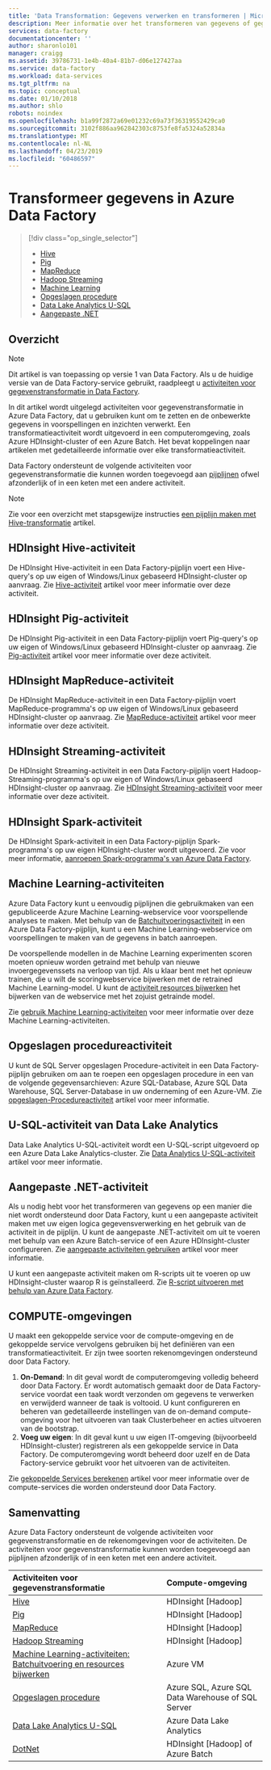 ```yaml
---
title: 'Data Transformation: Gegevens verwerken en transformeren | Microsoft Docs'
description: Meer informatie over het transformeren van gegevens of gegevens verwerken in Azure Data Factory met behulp van Hadoop-, Machine Learning- of Azure Data Lake Analytics.
services: data-factory
documentationcenter: ''
author: sharonlo101
manager: craigg
ms.assetid: 39786731-1e4b-40a4-81b7-d06e127427aa
ms.service: data-factory
ms.workload: data-services
ms.tgt_pltfrm: na
ms.topic: conceptual
ms.date: 01/10/2018
ms.author: shlo
robots: noindex
ms.openlocfilehash: b1a99f2872a69e01232c69a73f36319552429ca0
ms.sourcegitcommit: 3102f886aa962842303c8753fe8fa5324a52834a
ms.translationtype: MT
ms.contentlocale: nl-NL
ms.lasthandoff: 04/23/2019
ms.locfileid: "60486597"
---
```

# <a name="transform-data-in-azure-data-factory"></a>Transformeer gegevens in Azure Data Factory
> [!div class="op_single_selector"]
> * [Hive](data-factory-hive-activity.md)  
> * [Pig](data-factory-pig-activity.md)  
> * [MapReduce](data-factory-map-reduce.md)  
> * [Hadoop Streaming](data-factory-hadoop-streaming-activity.md)
> * [Machine Learning](data-factory-azure-ml-batch-execution-activity.md) 
> * [Opgeslagen procedure](data-factory-stored-proc-activity.md)
> * [Data Lake Analytics U-SQL](data-factory-usql-activity.md)
> * [Aangepaste .NET](data-factory-use-custom-activities.md)

## <a name="overview"></a>Overzicht
> [!NOTE]
> Dit artikel is van toepassing op versie 1 van Data Factory. Als u de huidige versie van de Data Factory-service gebruikt, raadpleegt u [activiteiten voor gegevenstransformatie in Data Factory](../transform-data.md).

In dit artikel wordt uitgelegd activiteiten voor gegevenstransformatie in Azure Data Factory, dat u gebruiken kunt om te zetten en de onbewerkte gegevens in voorspellingen en inzichten verwerkt. Een transformatieactiviteit wordt uitgevoerd in een computeromgeving, zoals Azure HDInsight-cluster of een Azure Batch. Het bevat koppelingen naar artikelen met gedetailleerde informatie over elke transformatieactiviteit.

Data Factory ondersteunt de volgende activiteiten voor gegevenstransformatie die kunnen worden toegevoegd aan [pijplijnen](data-factory-create-pipelines.md) ofwel afzonderlijk of in een keten met een andere activiteit.

> [!NOTE]
> Zie voor een overzicht met stapsgewijze instructies [een pijplijn maken met Hive-transformatie](data-factory-build-your-first-pipeline.md) artikel.  
> 
> 

## <a name="hdinsight-hive-activity"></a>HDInsight Hive-activiteit
De HDInsight Hive-activiteit in een Data Factory-pijplijn voert een Hive-query's op uw eigen of Windows/Linux gebaseerd HDInsight-cluster op aanvraag. Zie [Hive-activiteit](data-factory-hive-activity.md) artikel voor meer informatie over deze activiteit. 

## <a name="hdinsight-pig-activity"></a>HDInsight Pig-activiteit
De HDInsight Pig-activiteit in een Data Factory-pijplijn voert Pig-query's op uw eigen of Windows/Linux gebaseerd HDInsight-cluster op aanvraag. Zie [Pig-activiteit](data-factory-pig-activity.md) artikel voor meer informatie over deze activiteit. 

## <a name="hdinsight-mapreduce-activity"></a>HDInsight MapReduce-activiteit
De HDInsight MapReduce-activiteit in een Data Factory-pijplijn voert MapReduce-programma's op uw eigen of Windows/Linux gebaseerd HDInsight-cluster op aanvraag. Zie [MapReduce-activiteit](data-factory-map-reduce.md) artikel voor meer informatie over deze activiteit.

## <a name="hdinsight-streaming-activity"></a>HDInsight Streaming-activiteit
De HDInsight Streaming-activiteit in een Data Factory-pijplijn voert Hadoop-Streaming-programma's op uw eigen of Windows/Linux gebaseerd HDInsight-cluster op aanvraag. Zie [HDInsight Streaming-activiteit](data-factory-hadoop-streaming-activity.md) voor meer informatie over deze activiteit.

## <a name="hdinsight-spark-activity"></a>HDInsight Spark-activiteit
De HDInsight Spark-activiteit in een Data Factory-pijplijn Spark-programma's op uw eigen HDInsight-cluster wordt uitgevoerd. Zie voor meer informatie, [aanroepen Spark-programma's van Azure Data Factory](data-factory-spark.md). 

## <a name="machine-learning-activities"></a>Machine Learning-activiteiten
Azure Data Factory kunt u eenvoudig pijplijnen die gebruikmaken van een gepubliceerde Azure Machine Learning-webservice voor voorspellende analyses te maken. Met behulp van de [Batchuitvoeringsactiviteit](data-factory-azure-ml-batch-execution-activity.md#invoking-a-web-service-using-batch-execution-activity) in een Azure Data Factory-pijplijn, kunt u een Machine Learning-webservice om voorspellingen te maken van de gegevens in batch aanroepen.

De voorspellende modellen in de Machine Learning experimenten scoren moeten opnieuw worden getraind met behulp van nieuwe invoergegevenssets na verloop van tijd. Als u klaar bent met het opnieuw trainen, die u wilt de scoringwebservice bijwerken met de retrained Machine Learning-model. U kunt de [activiteit resources bijwerken](data-factory-azure-ml-batch-execution-activity.md#updating-models-using-update-resource-activity) het bijwerken van de webservice met het zojuist getrainde model.  

Zie [gebruik Machine Learning-activiteiten](data-factory-azure-ml-batch-execution-activity.md) voor meer informatie over deze Machine Learning-activiteiten. 

## <a name="stored-procedure-activity"></a>Opgeslagen procedureactiviteit
U kunt de SQL Server opgeslagen Procedure-activiteit in een Data Factory-pijplijn gebruiken om aan te roepen een opgeslagen procedure in een van de volgende gegevensarchieven: Azure SQL-Database, Azure SQL Data Warehouse, SQL Server-Database in uw onderneming of een Azure-VM. Zie [opgeslagen-Procedureactiviteit](data-factory-stored-proc-activity.md) artikel voor meer informatie.  

## <a name="data-lake-analytics-u-sql-activity"></a>U-SQL-activiteit van Data Lake Analytics
Data Lake Analytics U-SQL-activiteit wordt een U-SQL-script uitgevoerd op een Azure Data Lake Analytics-cluster. Zie [Data Analytics U-SQL-activiteit](data-factory-usql-activity.md) artikel voor meer informatie. 

## <a name="net-custom-activity"></a>Aangepaste .NET-activiteit
Als u nodig hebt voor het transformeren van gegevens op een manier die niet wordt ondersteund door Data Factory, kunt u een aangepaste activiteit maken met uw eigen logica gegevensverwerking en het gebruik van de activiteit in de pijplijn. U kunt de aangepaste .NET-activiteit om uit te voeren met behulp van een Azure Batch-service of een Azure HDInsight-cluster configureren. Zie [aangepaste activiteiten gebruiken](data-factory-use-custom-activities.md) artikel voor meer informatie. 

U kunt een aangepaste activiteit maken om R-scripts uit te voeren op uw HDInsight-cluster waarop R is geïnstalleerd. Zie [R-script uitvoeren met behulp van Azure Data Factory](https://github.com/Azure/Azure-DataFactory/tree/master/Samples/RunRScriptUsingADFSample). 

## <a name="compute-environments"></a>COMPUTE-omgevingen
U maakt een gekoppelde service voor de compute-omgeving en de gekoppelde service vervolgens gebruiken bij het definiëren van een transformatieactiviteit. Er zijn twee soorten rekenomgevingen ondersteund door Data Factory. 

1. **On-Demand**:  In dit geval wordt de computeromgeving volledig beheerd door Data Factory. Er wordt automatisch gemaakt door de Data Factory-service voordat een taak wordt verzonden om gegevens te verwerken en verwijderd wanneer de taak is voltooid. U kunt configureren en beheren van gedetailleerde instellingen van de on-demand compute-omgeving voor het uitvoeren van taak Clusterbeheer en acties uitvoeren van de bootstrap. 
2. **Voeg uw eigen**: In dit geval kunt u uw eigen IT-omgeving (bijvoorbeeld HDInsight-cluster) registreren als een gekoppelde service in Data Factory. De computeromgeving wordt beheerd door uzelf en de Data Factory-service gebruikt voor het uitvoeren van de activiteiten. 

Zie [gekoppelde Services berekenen](data-factory-compute-linked-services.md) artikel voor meer informatie over de compute-services die worden ondersteund door Data Factory. 

## <a name="summary"></a>Samenvatting
Azure Data Factory ondersteunt de volgende activiteiten voor gegevenstransformatie en de rekenomgevingen voor de activiteiten. De activiteiten voor gegevenstransformatie kunnen worden toegevoegd aan pijplijnen afzonderlijk of in een keten met een andere activiteit.

| Activiteiten voor gegevenstransformatie | Compute-omgeving |
|:--- |:--- |
| [Hive](data-factory-hive-activity.md) |HDInsight [Hadoop] |
| [Pig](data-factory-pig-activity.md) |HDInsight [Hadoop] |
| [MapReduce](data-factory-map-reduce.md) |HDInsight [Hadoop] |
| [Hadoop Streaming](data-factory-hadoop-streaming-activity.md) |HDInsight [Hadoop] |
| [Machine Learning-activiteiten: Batchuitvoering en resources bijwerken](data-factory-azure-ml-batch-execution-activity.md) |Azure VM |
| [Opgeslagen procedure](data-factory-stored-proc-activity.md) |Azure SQL, Azure SQL Data Warehouse of SQL Server |
| [Data Lake Analytics U-SQL](data-factory-usql-activity.md) |Azure Data Lake Analytics |
| [DotNet](data-factory-use-custom-activities.md) |HDInsight [Hadoop] of Azure Batch |

